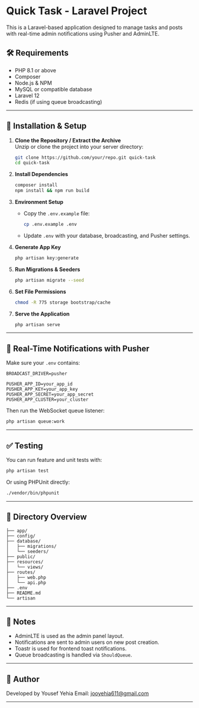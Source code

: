 # Quick Task - Laravel Project

This is a Laravel-based application designed to manage tasks and posts with real-time admin notifications using Pusher and AdminLTE.

## 🛠 Requirements

- PHP 8.1 or above  
- Composer  
- Node.js & NPM  
- MySQL or compatible database  
- Laravel 12  
- Redis (if using queue broadcasting)  

---

## 🚀 Installation & Setup

1. **Clone the Repository / Extract the Archive**  
   Unzip or clone the project into your server directory:
   ```bash
   git clone https://github.com/your/repo.git quick-task
   cd quick-task
   ```

2. **Install Dependencies**
   ```bash
   composer install
   npm install && npm run build
   ```

3. **Environment Setup**
   - Copy the `.env.example` file:
     ```bash
     cp .env.example .env
     ```
   - Update `.env` with your database, broadcasting, and Pusher settings.

4. **Generate App Key**
   ```bash
   php artisan key:generate
   ```

5. **Run Migrations & Seeders**
   ```bash
   php artisan migrate --seed
   ```

6. **Set File Permissions**
   ```bash
   chmod -R 775 storage bootstrap/cache
   ```

7. **Serve the Application**
   ```bash
   php artisan serve
   ```

---

## 🔔 Real-Time Notifications with Pusher

Make sure your `.env` contains:

```
BROADCAST_DRIVER=pusher

PUSHER_APP_ID=your_app_id
PUSHER_APP_KEY=your_app_key
PUSHER_APP_SECRET=your_app_secret
PUSHER_APP_CLUSTER=your_cluster
```

Then run the WebSocket queue listener:

```bash
php artisan queue:work
```

---

## ✅ Testing

You can run feature and unit tests with:

```bash
php artisan test
```

Or using PHPUnit directly:

```bash
./vendor/bin/phpunit
```

---

## 📁 Directory Overview

```
├── app/
├── config/
├── database/
│   ├── migrations/
│   └── seeders/
├── public/
├── resources/
│   └── views/
├── routes/
│   ├── web.php
│   └── api.php
├── .env
├── README.md
└── artisan
```

---

## 📌 Notes

- AdminLTE is used as the admin panel layout.
- Notifications are sent to admin users on new post creation.
- Toastr is used for frontend toast notifications.
- Queue broadcasting is handled via `ShouldQueue`.

---

## 👤 Author

Developed by Yousef Yehia 
Email: jooyehia611@gmail.com

---
